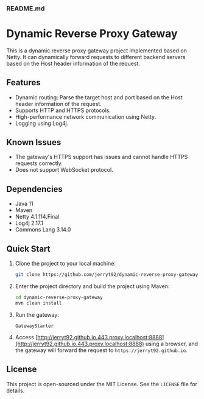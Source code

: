 ### README.md

# Dynamic Reverse Proxy Gateway

This is a dynamic reverse proxy gateway project implemented based on Netty. It can dynamically forward requests to different backend servers based on the Host header information of the request.

## Features

- Dynamic routing: Parse the target host and port based on the Host header information of the request.
- Supports HTTP and HTTPS protocols.
- High-performance network communication using Netty.
- Logging using Log4j.

## Known Issues

- The gateway's HTTPS support has issues and cannot handle HTTPS requests correctly.
- Does not support WebSocket protocol.

## Dependencies

- Java 11
- Maven
- Netty 4.1.114.Final
- Log4j 2.17.1
- Commons Lang 3.14.0

## Quick Start

1. Clone the project to your local machine:
    ```sh
    git clone https://github.com/jerryt92/dynamic-reverse-proxy-gateway.git
    ```

2. Enter the project directory and build the project using Maven:
    ```sh
    cd dynamic-reverse-proxy-gateway
    mvn clean install
    ```

3. Run the gateway:

   `GatewayStarter`

4. Access [http://jerryt92.github.io.443.proxy.localhost:8888](http://jerryt92.github.io.443.proxy.localhost:8888) using a browser, and the gateway will forward the request to `https://jerryt92.github.io`.

## License

This project is open-sourced under the MIT License. See the `LICENSE` file for details.